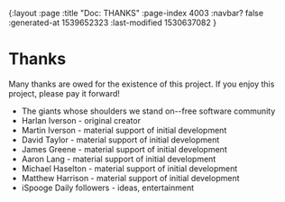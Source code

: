 {:layout :page
 :title "Doc: THANKS"
 :page-index 4003
 :navbar? false
 :generated-at 1539652323
 :last-modified 1530637082
 }

# Thanks

Many thanks are owed for the existence of this project.
If you enjoy this project, please pay it forward!

* The giants whose shoulders we stand on--free software community
* Harlan Iverson - original creator
* Martin Iverson - material support of initial development
* David Taylor - material support of initial development
* James Greene - material support of initial development
* Aaron Lang - material support of initial development
* Michael Haselton - material support of initial development
* Matthew Harrison - material support of initial development
* iSpooge Daily followers - ideas, entertainment